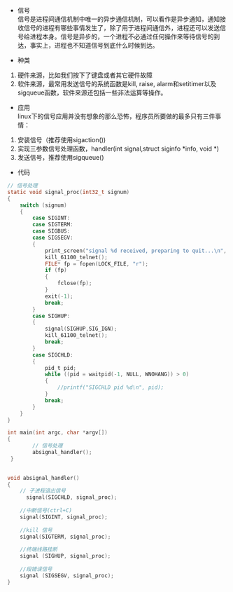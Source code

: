 * 信号  
信号是进程间通信机制中唯一的异步通信机制，可以看作是异步通知，通知接收信号的进程有哪些事情发生了，除了用于进程间通信外，进程还可以发送信号给进程本身。信号是异步的，一个进程不必通过任何操作来等待信号的到达，事实上，进程也不知道信号到底什么时候到达。

* 种类
1. 硬件来源，比如我们按下了键盘或者其它硬件故障
2. 软件来源，最常用发送信号的系统函数是kill, raise, alarm和setitimer以及sigqueue函数，软件来源还包括一些非法运算等操作。

* 应用  
linux下的信号应用并没有想象的那么恐怖，程序员所要做的最多只有三件事情：
1. 安装信号（推荐使用sigaction())
2. 实现三参数信号处理函数，handler(int signal,struct siginfo \*info, void \*)
3. 发送信号，推荐使用sigqueue()

* 代码
```c
// 信号处理
static void signal_proc(int32_t signum)
{
    switch (signum)
    {
        case SIGINT:
        case SIGTERM: 
        case SIGBUS:
        case SIGSEGV:
        {
			print_screen("signal %d received, preparing to quit...\n", signum);
			kill_61100_telnet();
			FILE* fp = fopen(LOCK_FILE, "r");
			if (fp)
			{
				fclose(fp);
			}
            exit(-1);
            break;
        }
        case SIGHUP:
        {
            signal(SIGHUP,SIG_IGN);
			kill_61100_telnet();
            break;
        }
		case SIGCHLD:
		{
			pid_t pid;
			while ((pid = waitpid(-1, NULL, WNOHANG)) > 0) 
			{
				//printf("SIGCHLD pid %d\n", pid);
			}
			break;
		}
    }
}

int main(int argc, char *argv[])
{
		// 信号处理
		absignal_handler();
 }
		

void absignal_handler()
{
    // 子进程退出信号
	  signal(SIGCHLD, signal_proc);
	
    //中断信号(ctrl+C)
    signal(SIGINT, signal_proc);
    
    //kill 信号
    signal(SIGTERM, signal_proc);
    
    //终端线路挂断
    signal (SIGHUP, signal_proc);
    
    //段错误信号
    signal (SIGSEGV, signal_proc);
}
```
